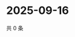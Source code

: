 # 2025-09-16

共 0 条

<!-- BEGIN ZHIHUQUESTIONS -->
<!-- 最后更新时间 Tue Sep 16 2025 16:15:54 GMT+0800 (China Standard Time) -->

<!-- END ZHIHUQUESTIONS -->
